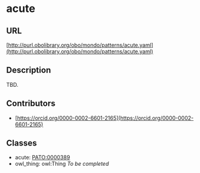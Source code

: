 # acute 
## URL 
[http://purl.obolibrary.org/obo/mondo/patterns/acute.yaml](http://purl.obolibrary.org/obo/mondo/patterns/acute.yaml)
## Description 
TBD.
## Contributors 
* [https://orcid.org/0000-0002-6601-2165](https://orcid.org/0000-0002-6601-2165) 
## Classes 
* acute: [PATO:0000389](http://purl.obolibrary.org/obo/PATO_0000389) 
* owl_thing: owl:Thing 
_To be completed_